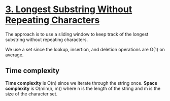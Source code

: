 # [3. Longest Substring Without Repeating Characters](https://leetcode.com/problems/longest-substring-without-repeating-characters/)

The approach is to use a sliding window to keep track of the longest substring without repeating characters.

We use a set since the lookup, insertion, and deletion operations are O(1) on average.

## Time complexity
**Time complexity** is O(n) since we iterate through the string once.
**Space complexity** is O(min(n, m)) where n is the length of the string and m is the size of the character set.
